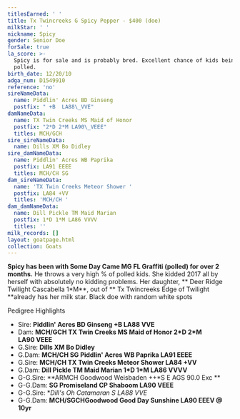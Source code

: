```yaml
---
titlesEarned: ' '
title: Tx Twincreeks G Spicy Pepper - $400 (doe)
milkStar: ' '
nickname: Spicy
gender: Senior Doe
forSale: true
la_score: >-
  Spicy is for sale and is probably bred. Excellent chance of kids being
  polled.  
birth_date: 12/20/10
adga_num: D1549910
reference: 'no'
sireNameData:
  name: Piddlin' Acres BD Ginseng
  postfix: " +B  LA88\_VVE"
damNameData:
  name: TX Twin Creeks MS Maid of Honor
  postfix: "2*D 2*M LA90\_VEEE"
  titles: MCH/GCH
sire_sireNameData:
  name: Dills XM Bo Didley
sire_damNameData:
  name: Piddlin' Acres WB Paprika
  postfix: LA91 EEEE
  titles: MCH/CH SG
dam_sireNameData:
  name: 'TX Twin Creeks Meteor Shower '
  postfix: LA84 +VV
  titles: 'MCH/CH '
dam_damNameData:
  name: Dill Pickle TM Maid Marian
  postfix: 1*D 1*M LA86 VVVV
  titles: ''
milk_records: []
layout: goatpage.html
collection: Goats
---
```

**Spicy has been with Some Day Came MG FL Graffiti (polled) for over 2 months.**  He throws a very high % of polled kids. She kidded 2017 all by herself with absolutely no kidding problems. Her daughter, ** Deer Ridge Twilight Cascabella 1*M**, out of ** Tx Twincreeks Edge of Twilight **already has her milk star.  Black doe with random white spots

Pedigree Highlights

* Sire:  **Piddlin' Acres BD Ginseng +B  LA88 VVE**
* Dam:  **MCH/GCH TX Twin Creeks MS Maid of Honor 2\*D 2\*M LA90 VEEE**
* G.Sire:  **Dills XM Bo Didley**
* G.Dam:  **MCH/CH SG Piddlin' Acres WB Paprika  LA91 EEEE**
* G.Sire:  **MCH/CH TX Twin Creeks Meteor Shower LA84 +VV**
* G.Dam:  **Dill Pickle TM Maid Marian 1\*D 1\*M LA86 VVVV**
* G-G.Sire:  **ARMCH Goodwood Weisbaden ++*S E  AGS 90.0 Exc ** 
* G-G.Dam:  **SG Promiseland CP Shaboom LA90 VEEE**
* G-G.Sire:  **Dill's Oh Catamaran *S LA88 VVE**
* G-G.Dam:  **MCH/SGCHGoodwood Good Day Sunshine LA90 EEEV @ 10yr**
